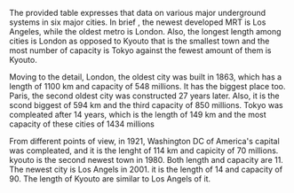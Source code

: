 

The provided table expresses that data on various major underground systems in six major cities. 
In brief , the newest developed MRT is Los Angeles, while the oldest metro is London. 
Also, the longest length among cities is London as opposed to Kyouto that is the smallest town and the most number of capacity is Tokyo against the fewest amount of them is Kyouto.

Moving to the detail, London, the oldest city was built in 1863, which has a length of 1100 km and capacity of 548 millions. It has the biggest place too. 
Paris, the second oldest city was constructed 27 years later. Also, it is the scond biggest of 594 km and the third capacity of 850 millions.
Tokyo was compleated after 14 years, which is the length of 149 km and the most capacity of these cities of 1434 millions

From different points of view, in 1921, Washington DC of America's capital was compleated, and it is the lenght of 114 km and capicity of 70 millions.
kyouto is the second newest town in 1980. Both length and capacity are 11.
The newest city is Los Angels in 2001. it is the length of 14 and capacity of 90.
The length of Kyouto are similar to Los Angels of it. 
